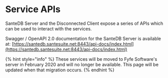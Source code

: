 # Service APIs

SanteDB Server and the Disconnected Client expose a series of APIs which can be used to interact with the services. 

Swagger / OpenAPI 2.0 documentation for the SanteDB Server is available at: [https://santedb.santesuite.net:8443/api-docs/index.html](https://santedb.santesuite.net:8443/api-docs/index.html)

{% hint style="info" %}
These services will be moved to Fyfe Software's server in February 2020 and will no longer be available. This page will be updated when that migration occurs.
{% endhint %}

